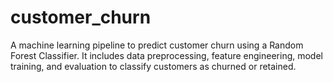 # customer_churn
A machine learning pipeline to predict customer churn using a Random Forest Classifier. It includes data preprocessing, feature engineering, model training, and evaluation to classify customers as churned or retained.
